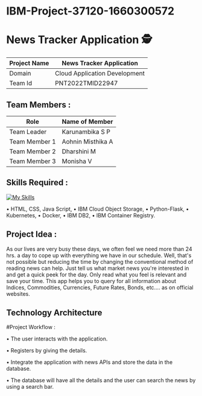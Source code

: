 # IBM-Project-37120-1660300572

# News Tracker Application :detective:

| Project Name | News Tracker Application |
| ------------- | ----------------------- |
| Domain | Cloud Application Development |
| Team Id | PNT2022TMID22947 |
	
## Team Members :
| Role | Name of Member |
| ------------- | ----------------------- |
| Team Leader  | Karunambika  S P |
| Team Member 1  | Aohnin Misthika A |
| Team Member 2  | Dharshini M |
| Team Member 3  | Monisha  V |

## Skills Required :
[![My Skills](https://skills.thijs.gg/icons?i=js,html,css,js,flask,docker,kubernetes,ibmdb2)](https://skills.thijs.gg)

•	HTML, CSS, Java Script, 
•	IBM Cloud Object Storage, 
•	Python-Flask, 
•	Kubernetes, 
•	Docker,
•	 IBM DB2, 
•	IBM Container Registry.

## Project  Idea :

As our lives are very busy these days, we often feel we need more than 24 hrs. a day to cope up with everything we have in our schedule. Well, that's not possible but reducing the time by changing the conventional method of reading news can help. Just tell us what market news you're interested in and get a quick peek for the day. Only read what you feel is relevant and save your time. This app helps you to query for all information about Indices, Commodities, Currencies, Future Rates, Bonds, etc.… as on official websites.

## Technology Architecture





 
#Project Workflow :

•	The user interacts with the application.

•	Registers by giving the details.

•	Integrate the application with news APIs and store the data in the database.

•	The database will have all the details and the user can search the news by using a search bar.
